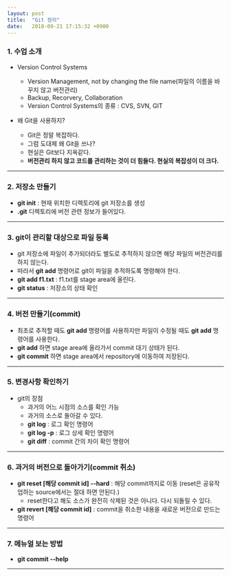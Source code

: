 ```yaml
---
layout: post
title:  "Git 정리"
date:   2018-09-21 17:15:32 +0900
---
```


### 1. 수업 소개

* Version Control Systems
  - Version Management, not by changing the file name(파일의 이름을 바꾸지 않고 버전관리)
  - Backup, Recorvery, Collaboration
  - Version Control Systems의 종류 : CVS, SVN, GIT

* 왜 Git을 사용하지?
  - Git은 정말 복잡하다.
  - 그럼 도대체 왜 Git을 쓰나?
  - 현실은 Git보다 지옥같다.
  - **버전관리 하지 않고 코드를 관리하는 것이 더 힘들다. 현실의 복잡성이 더 크다.**

---


### 2. 저장소 만들기

  - **git init** : 현재 위치한 디렉토리에 git 저장소를 생성
  - **.git** 디렉토리에 버전 관련 정보가 들어있다.

---


### 3. git이 관리할 대상으로 파일 등록

  - git 저장소에 파일이 추가되더라도 별도로 추적하지 않으면 해당 파일의 버전관리를 하지 않는다.
  - 따라서 **git add** 명령어로 git이 파일을 추적하도록 명령해야 한다.
  - **git add f1.txt** : f1.txt를 stage area에 올린다.
  - **git status** : 저장소의 상태 확인

---


### 4. 버전 만들기(commit)

  - 최초로 추적할 때도 **git add** 명령어를 사용하지만 파일이 수정될 때도 **git add** 명령어를 사용한다.
  - **git add** 하면 stage area에 올라가서 commit 대기 상태가 된다.
  - **git commit** 하면 stage area에서 repository에 이동하여 저장된다.

---


### 5. 변경사항 확인하기

* git의 장점
  - 과거의 어느 시점의 소스를 확인 가능
  - 과거의 소스로 돌아갈 수 있다.
  - **git log** : 로그 확인 명령어
  - **git log -p** : 로그 상세 확인 명령어
  - **git diff** : commit 간의 차이 확인 명령어

---


### 6. 과거의 버전으로 돌아가기(commit 취소)

  - **git reset [해당 commit id] --hard** : 해당 commit까지로 이동 (reset은 공유작업하는 source에서는 절대 하면 안된다.)
      * reset한다고 해도 소스가 완전히 삭제된 것은 아니다. 다시 되돌릴 수 있다.
  - **git revert [해당 commit id]** : commit을 취소한 내용을 새로운 버전으로 만드는 명령어

---


### 7. 메뉴얼 보는 방법

  - **git commit --help**

---
